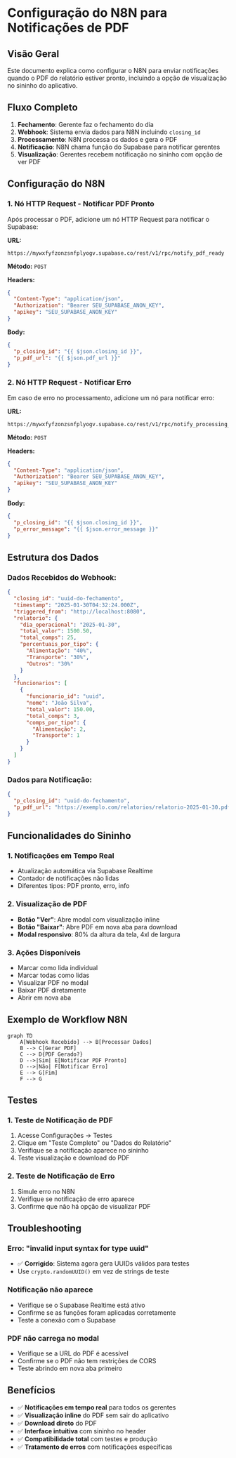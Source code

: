 # Configuração do N8N para Notificações de PDF

## Visão Geral

Este documento explica como configurar o N8N para enviar notificações quando o PDF do relatório estiver pronto, incluindo a opção de visualização no sininho do aplicativo.

## Fluxo Completo

1. **Fechamento**: Gerente faz o fechamento do dia
2. **Webhook**: Sistema envia dados para N8N incluindo `closing_id`
3. **Processamento**: N8N processa os dados e gera o PDF
4. **Notificação**: N8N chama função do Supabase para notificar gerentes
5. **Visualização**: Gerentes recebem notificação no sininho com opção de ver PDF

## Configuração do N8N

### 1. **Nó HTTP Request - Notificar PDF Pronto**

Após processar o PDF, adicione um nó HTTP Request para notificar o Supabase:

**URL:**
```
https://mywxfyfzonzsnfplyogv.supabase.co/rest/v1/rpc/notify_pdf_ready
```

**Método:** `POST`

**Headers:**
```json
{
  "Content-Type": "application/json",
  "Authorization": "Bearer SEU_SUPABASE_ANON_KEY",
  "apikey": "SEU_SUPABASE_ANON_KEY"
}
```

**Body:**
```json
{
  "p_closing_id": "{{ $json.closing_id }}",
  "p_pdf_url": "{{ $json.pdf_url }}"
}
```

### 2. **Nó HTTP Request - Notificar Erro**

Em caso de erro no processamento, adicione um nó para notificar erro:

**URL:**
```
https://mywxfyfzonzsnfplyogv.supabase.co/rest/v1/rpc/notify_processing_error
```

**Método:** `POST`

**Headers:**
```json
{
  "Content-Type": "application/json",
  "Authorization": "Bearer SEU_SUPABASE_ANON_KEY",
  "apikey": "SEU_SUPABASE_ANON_KEY"
}
```

**Body:**
```json
{
  "p_closing_id": "{{ $json.closing_id }}",
  "p_error_message": "{{ $json.error_message }}"
}
```

## Estrutura dos Dados

### **Dados Recebidos do Webhook:**
```json
{
  "closing_id": "uuid-do-fechamento",
  "timestamp": "2025-01-30T04:32:24.000Z",
  "triggered_from": "http://localhost:8080",
  "relatorio": {
    "dia_operacional": "2025-01-30",
    "total_valor": 1500.50,
    "total_comps": 25,
    "percentuais_por_tipo": {
      "Alimentação": "40%",
      "Transporte": "30%",
      "Outros": "30%"
    }
  },
  "funcionarios": [
    {
      "funcionario_id": "uuid",
      "nome": "João Silva",
      "total_valor": 150.00,
      "total_comps": 3,
      "comps_por_tipo": {
        "Alimentação": 2,
        "Transporte": 1
      }
    }
  ]
}
```

### **Dados para Notificação:**
```json
{
  "p_closing_id": "uuid-do-fechamento",
  "p_pdf_url": "https://exemplo.com/relatorios/relatorio-2025-01-30.pdf"
}
```

## Funcionalidades do Sininho

### **1. Notificações em Tempo Real**
- Atualização automática via Supabase Realtime
- Contador de notificações não lidas
- Diferentes tipos: PDF pronto, erro, info

### **2. Visualização de PDF**
- **Botão "Ver"**: Abre modal com visualização inline
- **Botão "Baixar"**: Abre PDF em nova aba para download
- **Modal responsivo**: 80% da altura da tela, 4xl de largura

### **3. Ações Disponíveis**
- Marcar como lida individual
- Marcar todas como lidas
- Visualizar PDF no modal
- Baixar PDF diretamente
- Abrir em nova aba

## Exemplo de Workflow N8N

```mermaid
graph TD
    A[Webhook Recebido] --> B[Processar Dados]
    B --> C[Gerar PDF]
    C --> D{PDF Gerado?}
    D -->|Sim| E[Notificar PDF Pronto]
    D -->|Não| F[Notificar Erro]
    E --> G[Fim]
    F --> G
```

## Testes

### **1. Teste de Notificação de PDF**
1. Acesse Configurações → Testes
2. Clique em "Teste Completo" ou "Dados do Relatório"
3. Verifique se a notificação aparece no sininho
4. Teste visualização e download do PDF

### **2. Teste de Notificação de Erro**
1. Simule erro no N8N
2. Verifique se notificação de erro aparece
3. Confirme que não há opção de visualizar PDF

## Troubleshooting

### **Erro: "invalid input syntax for type uuid"**
- ✅ **Corrigido**: Sistema agora gera UUIDs válidos para testes
- Use `crypto.randomUUID()` em vez de strings de teste

### **Notificação não aparece**
- Verifique se o Supabase Realtime está ativo
- Confirme se as funções foram aplicadas corretamente
- Teste a conexão com o Supabase

### **PDF não carrega no modal**
- Verifique se a URL do PDF é acessível
- Confirme se o PDF não tem restrições de CORS
- Teste abrindo em nova aba primeiro

## Benefícios

- ✅ **Notificações em tempo real** para todos os gerentes
- ✅ **Visualização inline** do PDF sem sair do aplicativo
- ✅ **Download direto** do PDF
- ✅ **Interface intuitiva** com sininho no header
- ✅ **Compatibilidade total** com testes e produção
- ✅ **Tratamento de erros** com notificações específicas
